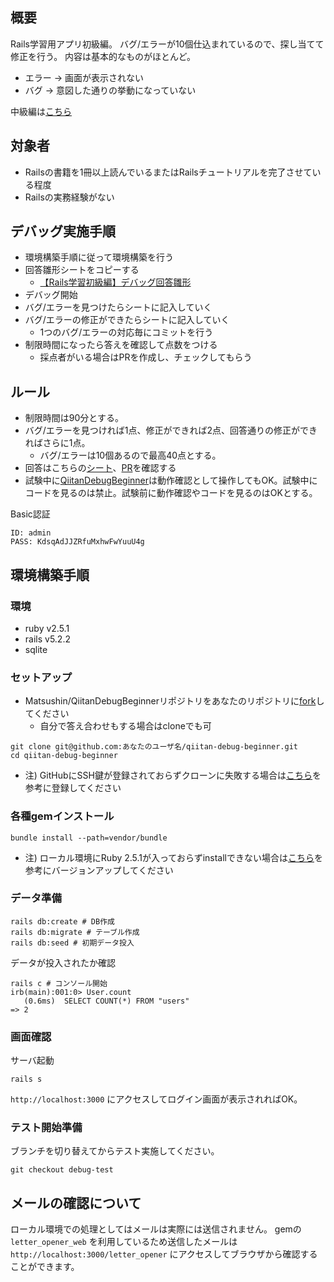 ## 概要
Rails学習用アプリ初級編。
バグ/エラーが10個仕込まれているので、探し当てて修正を行う。
内容は基本的なものがほとんど。

- エラー -> 画面が表示されない
- バグ -> 意図した通りの挙動になっていない

中級編は[こちら](https://github.com/Matsushin/qiitan-debug)

## 対象者
- Railsの書籍を1冊以上読んでいるまたはRailsチュートリアルを完了させている程度
- Railsの実務経験がない

## デバッグ実施手順
- 環境構築手順に従って環境構築を行う
- 回答雛形シートをコピーする
  - [【Rails学習初級編】デバッグ回答雛形](https://docs.google.com/spreadsheets/d/1wVLgIyGdn2iWxYrlwEMCf-mwLvRpuVeixLeiJm91MKs/edit?usp=sharing)
- デバッグ開始
- バグ/エラーを見つけたらシートに記入していく
- バグ/エラーの修正ができたらシートに記入していく
  - 1つのバグ/エラーの対応毎にコミットを行う
- 制限時間になったら答えを確認して点数をつける
  - 採点者がいる場合はPRを作成し、チェックしてもらう
  
  
## ルール
- 制限時間は90分とする。
- バグ/エラーを見つければ1点、修正ができれば2点、回答通りの修正ができればさらに1点。
  - バグ/エラーは10個あるので最高40点とする。
- 回答はこちらの[シート](https://docs.google.com/spreadsheets/d/1O7Ijf0gCqvE8_vcU2ubn3qHg2Pe9d2WLQgthqWbFOcA/edit?usp=sharing)、[PR](https://github.com/Matsushin/qiitan-debug-beginner/pull/1)を確認する
- 試験中に[QiitanDebugBeginner](http://qiitan-debug-beginner.herokuapp.com/)は動作確認として操作してもOK。試験中にコードを見るのは禁止。試験前に動作確認やコードを見るのはOKとする。

Basic認証
```
ID: admin
PASS: KdsqAdJJZRfuMxhwFwYuuU4g
```

## 環境構築手順
### 環境
- ruby v2.5.1
- rails v5.2.2
- sqlite

### セットアップ
- Matsushin/QiitanDebugBeginnerリポジトリをあなたのリポジトリに[fork](https://qiita.com/YumaInaura/items/acff806290c8953d3185)してください
  - 自分で答え合わせもする場合はcloneでも可

```
git clone git@github.com:あなたのユーザ名/qiitan-debug-beginner.git
cd qiitan-debug-beginner
```

- 注) GitHubにSSH鍵が登録されておらずクローンに失敗する場合は[こちら](https://qiita.com/knife0125/items/50b80ad45d21ddec61a9)を参考に登録してください

### 各種gemインストール

```
bundle install --path=vendor/bundle
```

- 注) ローカル環境にRuby 2.5.1が入っておらずinstallできない場合は[こちら](https://qiita.com/akisanpony/items/ae9d8eed72945de98285)を参考にバージョンアップしてください

### データ準備

```
rails db:create # DB作成
rails db:migrate # テーブル作成
rails db:seed # 初期データ投入
```

データが投入されたか確認

```
rails c # コンソール開始
irb(main):001:0> User.count
   (0.6ms)  SELECT COUNT(*) FROM "users"
=> 2
```

### 画面確認

サーバ起動
```
rails s
```

`http://localhost:3000` にアクセスしてログイン画面が表示されればOK。

### テスト開始準備
ブランチを切り替えてからテスト実施してください。 
```
git checkout debug-test
```

## メールの確認について
ローカル環境での処理としてはメールは実際には送信されません。
gemの `letter_opener_web` を利用しているため送信したメールは `http://localhost:3000/letter_opener` にアクセスしてブラウザから確認することができます。
